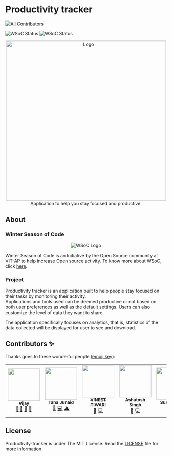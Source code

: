 # Productivity tracker
<!-- ALL-CONTRIBUTORS-BADGE:START - Do not remove or modify this section -->
[![All Contributors](https://img.shields.io/badge/all_contributors-5-orange.svg?style=flat-square)](#contributors-)
<!-- ALL-CONTRIBUTORS-BADGE:END -->

![WSoC Status](https://img.shields.io/badge/WSoC-2020-green)
![WSoC Status](https://img.shields.io/badge/WSoC-2021-blue)


<p align="center">
    <img src="assets\Logo.PNG" alt="Logo" width = "500px">
    <br>Application to help you stay focused and productive.
</p>

## About

### Winter Season of Code

<p align="center">
    <img src="assets\WSoC-Logo.png" alt="WSoC Logo">
</p>

Winter Season of Code is an Initiative by the Open Source community at VIT-AP to help increase Open source activity.
To know more about WSoC, click [here](https://wsoc.oscvitap.org).

### Project

Productivity tracker is an application built to help people stay focused on their tasks by
monitoring their activity. \
Applications and tools used can be deemed productive or not
based on both user preferences as well as the default settings. Users can also
customize the level of data they want to share.

The application specifically focuses on analytics, that is, statistics of the data collected
will be displayed for user to see and download.

## Contributors ✨

Thanks goes to these wonderful people ([emoji key](https://allcontributors.org/docs/en/emoji-key)):

<!-- ALL-CONTRIBUTORS-LIST:START - Do not remove or modify this section -->
<!-- prettier-ignore-start -->
<!-- markdownlint-disable -->
<table>
  <tr>
    <td align="center"><a href="https://www.vijaybalaji.social"><img src="https://avatars.githubusercontent.com/u/54742586?v=4?s=100" width="100px;" alt=""/><br /><sub><b>Vijay</b></sub></a><br /> <a href="#mentoring-SVijayB" title="Mentoring">🧑‍🏫</a> <a href="#ideas-SVijayB" title="Ideas, Planning, & Feedback">🤔</a> <a href="https://github.com/Open-Source-Community-VIT-AP/Productivity-tracker/pulls?q=is%3Apr+reviewed-by%3ASVijayB" title="Reviewed Pull Requests">👀</a></td>
    <td align="center"><a href="https://github.com/tahajunaid"><img src="https://avatars.githubusercontent.com/u/52748060?v=4?s=100" width="100px;" alt=""/><br /><sub><b>Taha Junaid</b></sub></a><br /><a href="https://github.com/Open-Source-Community-VIT-AP/Productivity-tracker/issues?q=author%3Atahajunaid" title="Bug reports">🐛</a> <a href="https://github.com/Open-Source-Community-VIT-AP/Productivity-tracker/commits?author=tahajunaid" title="Code">💻</a> <a href="https://github.com/Open-Source-Community-VIT-AP/Productivity-tracker/commits?author=tahajunaid" title="Tests">⚠️</a></td>
    <td align="center"><a href="https://www.linkedin.com/in/iamvineettiwari/"><img src="https://avatars.githubusercontent.com/u/47891034?v=4?s=100" width="100px;" alt=""/><br /><sub><b>VINEET TIWARI</b></sub></a><br /><a href="#design-iamvineettiwari" title="Design">🎨</a> <a href="https://github.com/Open-Source-Community-VIT-AP/Productivity-tracker/commits?author=iamvineettiwari" title="Code">💻</a></td>
    <td align="center"><a href="https://github.com/AshutoshSingh-123"><img src="https://avatars.githubusercontent.com/u/61592428?v=4?s=100" width="100px;" alt=""/><br /><sub><b>Ashutosh Singh</b></sub></a><br /><a href="https://github.com/Open-Source-Community-VIT-AP/Productivity-tracker/issues?q=author%3AAshutoshSingh-123" title="Bug reports">🐛</a> <a href="https://github.com/Open-Source-Community-VIT-AP/Productivity-tracker/commits?author=AshutoshSingh-123" title="Code">💻</a></td>
    <td align="center"><a href="https://github.com/Susmita-Pal"><img src="https://avatars.githubusercontent.com/u/55327557?v=4?s=100" width="100px;" alt=""/><br /><sub><b>Susmita Pal</b></sub></a><br /><a href="https://github.com/Open-Source-Community-VIT-AP/Productivity-tracker/commits?author=Susmita-Pal" title="Code">💻</a></td>
  </tr>
</table>

<!-- markdownlint-restore -->
<!-- prettier-ignore-end -->

<!-- ALL-CONTRIBUTORS-LIST:END -->


## License 

Productivity-tracker is under The MIT License. Read the [LICENSE](https://github.com/Open-Source-Community-VIT-AP/Productivity-tracker/blob/master/LICENSE) file for more information.
